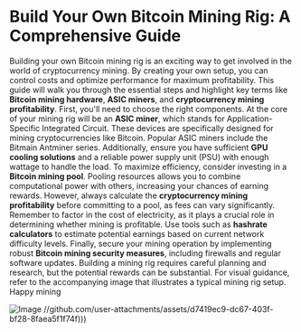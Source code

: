 # Build Your Own Bitcoin Mining Rig: A Comprehensive Guide
Building your own Bitcoin mining rig is an exciting way to get involved in the world of cryptocurrency mining. By creating your own setup, you can control costs and optimize performance for maximum profitability. This guide will walk you through the essential steps and highlight key terms like **Bitcoin mining hardware**, **ASIC miners**, and **cryptocurrency mining profitability**.
First, you'll need to choose the right components. At the core of your mining rig will be an **ASIC miner**, which stands for Application-Specific Integrated Circuit. These devices are specifically designed for mining cryptocurrencies like Bitcoin. Popular ASIC miners include the Bitmain Antminer series. Additionally, ensure you have sufficient **GPU cooling solutions** and a reliable power supply unit (PSU) with enough wattage to handle the load.
To maximize efficiency, consider investing in a **Bitcoin mining pool**. Pooling resources allows you to combine computational power with others, increasing your chances of earning rewards. However, always calculate the **cryptocurrency mining profitability** before committing to a pool, as fees can vary significantly.
Remember to factor in the cost of electricity, as it plays a crucial role in determining whether mining is profitable. Use tools such as **hashrate calculators** to estimate potential earnings based on current network difficulty levels. Finally, secure your mining operation by implementing robust **Bitcoin mining security measures**, including firewalls and regular software updates.
Building a mining rig requires careful planning and research, but the potential rewards can be substantial. For visual guidance, refer to the accompanying image that illustrates a typical mining rig setup. Happy mining 

![Image](https://github.com/user-attachments/assets/4a25d116-2220-4385-b08e-f287af8fcbc4)
 //github.com/user-attachments/assets/d7419ec9-dc67-403f-bf28-8faea5f1f74f)))
